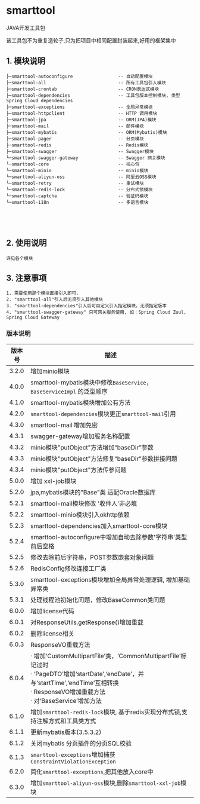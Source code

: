 # smarttool 
JAVA开发工具包

该工具包不为重复造轮子,只为把项目中相同配置封装起来,好用的框架集中

## 1. 模块说明
```text
├─smarttool-autoconfigure                 -- 自动配置模块                    
├─smarttool-all                           -- 所有工具包引入模块            
├─smarttool-crontab                       -- CRON表达式模块     
├─smarttool-dependencies                  -- 工具包版本控制模块, 类型Spring Cloud dependencies             
├─smarttool-exceptions                    -- 全局异常模块               
├─smarttool-httpclient                    -- HTTP 调用模块                   
├─smarttool-jpa                           -- ORM(JPA)模块            
├─smarttool-mail                          -- 邮件模块       
├─smarttool-mybatis                       -- ORM(Mybatis)模块                          
├─smarttool-pager                         -- 分页模块                         
├─smarttool-redis                         -- Redis模块                         
├─smarttool-swagger                       -- Swagger模块                        
└─smarttool-swagger-gateway               -- Swagger 网关模块  
└─smarttool-core                          -- 核心包       
└─smarttool-minio                         -- minio模块   
└─smarttool-aliyun-oss                    -- 阿里云OSS模块  
└─smarttool-retry                         -- 重试模块
└─smarttool-redis-lock                    -- 分布式锁模块
└─smarttool-captcha                       -- 验证码模块
└─smarttool-i18n                          -- 多语言模块

 
 
 
```

## 2. 使用说明
    详见各个模块

## 3. 注意事项
    1. 需要使用那个模块直接引入即可，
    2. "smarttool-all"引入后无须引入其他模块   
    3. "smarttool-dependencies"引入后可自定义引入指定模块，无须指定版本
    4. "smarttool-swagger-gateway" 只可网关服务使用, 如：Spring Cloud Zuul, Spring Cloud Gateway

### 版本说明
| 版本号   | 描述                                                                                                                                                                           | 
|-------|------------------------------------------------------------------------------------------------------------------------------------------------------------------------------|
| 3.2.0 | 增加minio模块                                                                                                                                                                    |
| 4.0.0 | smarttool-mybatis模块中修改`BaseService`，`BaseServiceImpl` 的泛型顺序                                                                                                                    |
| 4.1.0 | smarttool-mybatis模块增加公有方法                                                                                                                                                      |
| 4.2.0 | `smarttool-dependencies`模块更正`smarttool-mail`引用                                                                                                                                   |
| 4.3.0 | smarttool-mail 增加免密                                                                                                                                                            |
| 4.3.1 | swagger-gateway增加服务名称配置                                                                                                                                                      |
| 4.3.2 | minio模块"putObject"方法增加“baseDir”参数                                                                                                                                            |
| 4.3.3 | minio模块"putObject"方法修复“baseDir”参数拼接问题                                                                                                                                        |
| 4.3.4 | minio模块"putObject"方法传参问题                                                                                                                                                     |
| 5.0.0 | 增加 xxl-job模块                                                                                                                                                                 |
| 5.2.0 | jpa,mybatis模块的"Base"类 适配Oracle数据库                                                                                                                                            |
| 5.2.1 | smarttool-mail模块修改 '收件人'非必填                                                                                                                                                    |
| 5.2.2 | smarttool-minio模块引入okhttp依赖                                                                                                                                                    |
| 5.2.3 | smarttool-dependencies加入smarttool-core模块                                                                                                                                         |
| 5.2.4 | smarttool-autoconfigure中增加自动去除参数'字符串'类型前后空格                                                                                                                                    |
| 5.2.5 | 修改去除前后字符串，POST参数嵌套对象问题                                                                                                                                                       |
| 5.2.6 | RedisConfig修改连接工厂类                                                                                                                                                           |
| 5.3.0 | smarttool-exceptions模块增加全局异常处理逻辑, 增加基础异常类                                                                                                                                      |
| 5.3.1 | 处理线程池初始化问题，修改BaseCommon类问题                                                                                                                                                   |
| 6.0.0 | 增加license代码                                                                                                                                                                  |
| 6.0.1 | 对ResponseUtils.getResponse()增加重载                                                                                                                                             |
| 6.0.2 | 删除license相关                                                                                                                                                                  |
| 6.0.3 | ResponseVO重载方法                                                                                                                                                               |
| 6.0.4 | · 增加‘CustomMultipartFile’类，‘CommonMultipartFile’标记过时  <br/>· ‘PageDTO’增加‘startDate’,‘endDate’，并与‘startTime’,‘endTime’互相转换 <br/> · ResponseVO增加重载方法 <br/> · 对‘BaseService’增加方法 |
| 6.1.0 | 增加`smarttool-redis-lock`模块, 基于redis实现分布式锁,支持注解方式和工具类方式                                                                                                                         |
| 6.1.1 | 更新mybatis版本(3.5.3.2)                                                                                                                                                         |
| 6.1.2 | 关闭mybatis 分页插件的分页SQL校验                                                                                                                                                       |
| 6.1.3 | `smarttool-exceptions`增加捕获`ConstraintViolationException`                                                                                                                       |
| 6.2.0 | 简化`smarttool-exceptions`,把其他放入core中                                                                                                                                            |
| 6.3.0 | 增加`smarttool-aliyun-oss`模块,删除`smarttool-xxl-job`模块                                                                                                                               |













